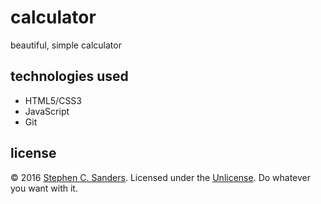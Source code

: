 # calculator
beautiful, simple calculator

## technologies used
* HTML5/CSS3
* JavaScript
* Git

## license
&copy; 2016 <a href="http://stephensanders.me">Stephen C. Sanders</a>. Licensed under the <a href="https://github.com/complxalgorithm/calculator/blob/master/LICENSE">Unlicense</a>. Do whatever you want with it.
